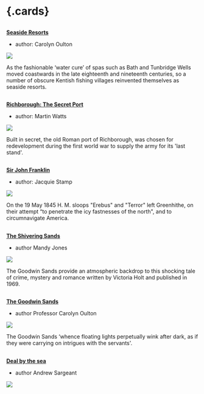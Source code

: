 <param ve-config 
       title="Seascapes"
       banner="https://stor.artstor.org/stor/0d641b7a-318e-4c7f-8789-6452984df301"
       layout="index">

# {.cards}

##
**[Seaside Resorts](/19c/19c-seaside)**

- author: Carolyn Oulton

![](https://iiif.juncture-digital.org/thumbnail?url=https://raw.githubusercontent.com/kent-map/kent/main/19c/images/Margatefromtheparade.jpg)

As the fashionable ‘water cure’ of spas such as Bath and Tunbridge Wells moved coastwards in the late eighteenth and nineteenth centuries, so a number of obscure Kentish fishing villages reinvented themselves as seaside resorts. 

##
**[Richborough: The Secret Port](/20c/20c-richborough)**

- author: Martin Watts

![](https://iiif.juncture-digital.org/thumbnail?url=https://upload.wikimedia.org/wikipedia/commons/2/2a/Richborough%2C_1917._A_Cross-channel_Ferry_by_John_Lavery.jpg)

Built in secret, the old Roman port of Richborough, was chosen for redevelopment during the first world war to supply the army for its 'last stand'.

##
**[Sir John Franklin](/19c/19c-franklin-biography)**

- author: Jacquie Stamp

![](https://iiif.juncture-digital.org/thumbnail?url=https://upload.wikimedia.org/wikipedia/commons/9/9d/%27Erebus%27_and_%27Terror%27_in_the_Antarctic_RMG_BHC1215.tiff)

On the 19 May 1845 H. M. sloops "Erebus" and "Terror" left Greenhithe, on their attempt “to penetrate the icy fastnesses of the north", and to circumnavigate America.

##
**[The Shivering Sands](/20c/20c-holt-biography/)**

- author Mandy Jones

![](https://iiif.juncture-digital.org/thumbnail?url=https://upload.wikimedia.org/wikipedia/commons/6/6d/A_thick_night_off_the_Goodwins_RMG_PX9959.jpg)

The Goodwin Sands provide an atmospheric backdrop to this shocking tale of crime, mystery and romance written by Victoria Holt and published in 1969.

##
**[The Goodwin Sands](/dickens/david-copperfield-goodwin-sands/)**

- author Professor Carolyn Oulton

![](https://iiif.juncture-digital.org/thumbnail?url=https://upload.wikimedia.org/wikipedia/commons/4/48/Captn._Bullock%27s_Safety_Beacon_on_the_Goodwin_Sands_%28BM_1871%2C0812.5365%29.jpg)

The Goodwin Sands ‘whence floating lights perpetually wink after dark, as if they were carrying on intrigues with the servants'.

##
**[Deal by the sea](/seascape/deal/)**

- author Andrew Sargeant

![](https://iiif.juncture-digital.org/thumbnail?url=https://stor.artstor.org/stor/551e553e-279c-4516-bd54-4d5b78366bce)

